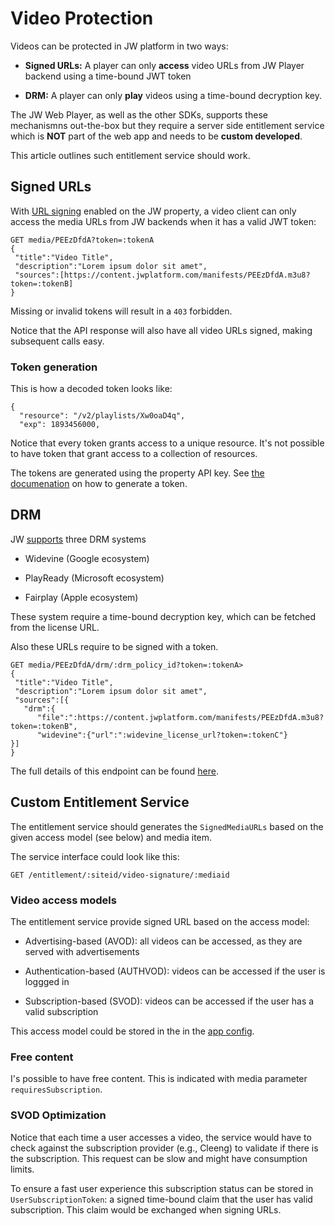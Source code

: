 # Video Protection

Videos can be protected in JW platform in two ways:

- **Signed URLs:** A player can only **access** video URLs from JW Player backend using a time-bound JWT token

- **DRM:** A player can only **play** videos using a time-bound decryption key. 

The  JW Web Player, as well as the other SDKs, supports these mechanismns out-the-box but they require a server side entitlement service which is **NOT** part of the web app and needs to be **custom developed**.

This article outlines such entitlement service should work. 

## Signed URLs

With [URL signing](https://support.jwplayer.com/articles/how-to-enable-url-token-signing) enabled on the JW property, a video client can only access the media URLs from JW backends when it has a valid JWT token:

```
GET media/PEEzDfdA?token=:tokenA
{
 "title":"Video Title",
 "description":"Lorem ipsum dolor sit amet", 
 "sources":[https://content.jwplatform.com/manifests/PEEzDfdA.m3u8?token=:tokenB]
}
```

Missing or invalid tokens will result in a `403` forbidden.

Notice that the API response will also have all video URLs signed, making subsequent calls easy.

### Token generation

This is how a decoded token looks like:

```
{
  "resource": "/v2/playlists/Xw0oaD4q",
  "exp": 1893456000,
```

Notice that every token grants access to a unique resource. It's not possible to have token that grant access to a collection of resources.

The tokens are generated using the property API key. See [the documenation](https://developer.jwplayer.com/jwplayer/docs/protect-your-content-with-signed-urls) on how to generate a token.

## DRM

JW [supports](https://support.jwplayer.com/articles/drm-with-jw-stream-policy-reference) three DRM systems

- Widevine (Google ecosystem)

- PlayReady (Microsoft ecosystem)

- Fairplay (Apple ecosystem)

These  system require a time-bound decryption key, which can be fetched from the license URL. 

Also these URLs require to be signed with a token.

```
GET media/PEEzDfdA/drm/:drm_policy_id?token=:tokenA>
{
 "title":"Video Title",
 "description":"Lorem ipsum dolor sit amet", 
 "sources":[{
   "drm":{
      "file":":https://content.jwplatform.com/manifests/PEEzDfdA.m3u8?token=:tokenB",
      "widevine":{"url":":widevine_license_url?token=:tokenC"}
}]
}
```

The full details of this endpoint can be found [here](https://developer.jwplayer.com/jwplayer/reference/get_v2-media-media-id-drm-policy-id).

## Custom Entitlement Service

The entitlement service should generates the `SignedMediaURLs` based on the given access model (see below) and media item. 

The service interface could look like this: 

`GET /entitlement/:siteid/video-signature/:mediaid`

### Video access models

The entitlement service provide signed URL based on the access model: 

- Advertising-based (AVOD): all videos can be accessed, as they are served with advertisements

- Authentication-based (AUTHVOD): videos can be accessed if the user is loggged in

- Subscription-based (SVOD): videos can be accessed if the user has a valid subscription

This access model could be stored in the in the [app config](/docs/configuration.md).

### Free content

I's possible to have free content. This is indicated with media parameter `requiresSubscription`. 

### SVOD Optimization

Notice that each time a user accesses a video, the service would have to check against the subscription provider (e.g., Cleeng) to validate if there is the subscription. This request can be slow and might have consumption limits. 

To ensure a fast user experience this subscription status can be stored in ``UserSubscriptionToken``: a signed time-bound claim that the user has valid subscription. This claim would be exchanged when signing URLs. 
